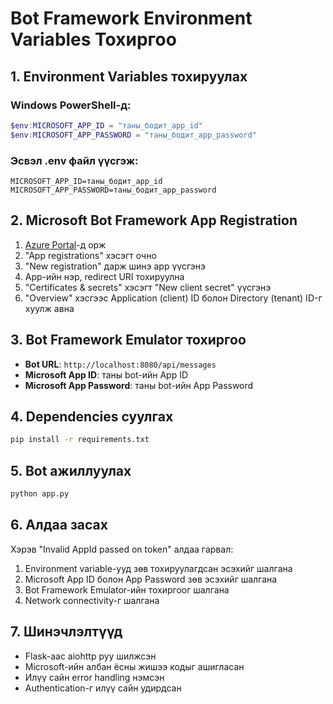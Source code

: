 # Bot Framework Environment Variables Тохиргоо

## 1. Environment Variables тохируулах

### Windows PowerShell-д:

```powershell
$env:MICROSOFT_APP_ID = "таны_бодит_app_id"
$env:MICROSOFT_APP_PASSWORD = "таны_бодит_app_password"
```

### Эсвэл .env файл үүсгэж:

```env
MICROSOFT_APP_ID=таны_бодит_app_id
MICROSOFT_APP_PASSWORD=таны_бодит_app_password
```

## 2. Microsoft Bot Framework App Registration

1. [Azure Portal](https://portal.azure.com)-д орж
2. "App registrations" хэсэгт очно
3. "New registration" дарж шинэ app үүсгэнэ
4. App-ийн нэр, redirect URI тохируулна
5. "Certificates & secrets" хэсэгт "New client secret" үүсгэнэ
6. "Overview" хэсгээс Application (client) ID болон Directory (tenant) ID-г хуулж авна

## 3. Bot Framework Emulator тохиргоо

- **Bot URL**: `http://localhost:8080/api/messages`
- **Microsoft App ID**: таны bot-ийн App ID
- **Microsoft App Password**: таны bot-ийн App Password

## 4. Dependencies суулгах

```bash
pip install -r requirements.txt
```

## 5. Bot ажиллуулах

```bash
python app.py
```

## 6. Алдаа засах

Хэрэв "Invalid AppId passed on token" алдаа гарвал:

1. Environment variable-ууд зөв тохируулагдсан эсэхийг шалгана
2. Microsoft App ID болон App Password зөв эсэхийг шалгана
3. Bot Framework Emulator-ийн тохиргоог шалгана
4. Network connectivity-г шалгана

## 7. Шинэчлэлтүүд

- Flask-аас aiohttp руу шилжсэн
- Microsoft-ийн албан ёсны жишээ кодыг ашигласан
- Илүү сайн error handling нэмсэн
- Authentication-г илүү сайн удирдсан
